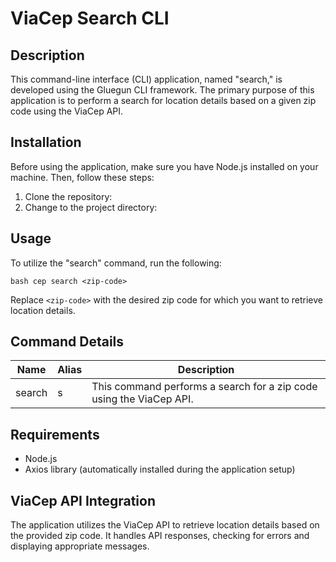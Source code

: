 # ViaCep Search CLI

## Description
This command-line interface (CLI) application, named "search," is developed using the Gluegun CLI framework. The primary purpose of this application is to perform a search for location details based on a given zip code using the ViaCep API.

## Installation
Before using the application, make sure you have Node.js installed on your machine. Then, follow these steps:

1. Clone the repository:
2. Change to the project directory:

## Usage
To utilize the "search" command, run the following:

``bash
cep search <zip-code>
``

Replace ``<zip-code>`` with the desired zip code for which you want to retrieve location details.

## Command Details
| Name    | Alias | Description                                                         |
|---------|-------|---------------------------------------------------------------------|
|  search | s     | This command performs a search for a zip code using the ViaCep API. |

## Requirements

* Node.js
* Axios library (automatically installed during the application setup)

## ViaCep API Integration
The application utilizes the ViaCep API to retrieve location details based on the provided zip code. It handles API responses, checking for errors and displaying appropriate messages.

